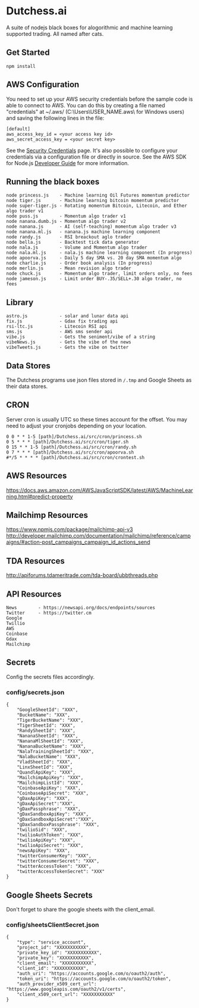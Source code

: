 # Dutchess.ai

A suite of nodejs black boxes for alogorithmic and machine learning supported trading. All named after cats.

## Get Started

    npm install

## AWS Configuration

You need to set up your AWS security credentials before the sample code is able
to connect to AWS. You can do this by creating a file named "credentials" at ~/.aws/
(C:\Users\USER_NAME\.aws\ for Windows users) and saving the following lines in the file:

```
[default]
aws_access_key_id = <your access key id>
aws_secret_access_key = <your secret key>
```

See the [Security Credentials](http://aws.amazon.com/security-credentials) page.
It's also possible to configure your credentials via a configuration file or
directly in source. See the AWS SDK for Node.js [Developer Guide](http://docs.aws.amazon.com/AWSJavaScriptSDK/guide/node-configuring.html)
for more information.

## Running the black boxes

    node princess.js    - Machine learning Oil Futures momentum predictor
    node tiger.js       - Machine learning bitcoin momentum predictor
    node super-tiger.js - Rotating momentum Bitcoin, Litecoin, and Ether algo trader v1
    node puss.js        - Momentum algo trader v1
    node nanana.dumb.js - Momentum algo trader v2
    node nanana.js      - AI (self-teaching) momentum algo trader v3
    node nanana.ml.js   - nanana.js machine learning component
    node randy.js       - RSI breackout aglo trader
    node bella.js       - Backtest tick data generator
    node nala.js        - Volume and Momentum algo trader
    node nala.ml.js     - nala.js machine learning component (In progress)
    node apoorva.js     - Daily 5 day SMA vs. 20 day SMA momentum algo
    node charlie.js     - Order book analysis (In progress)
    node merlin.js      - Mean revision algo trader
    node chuck.js       - Momentum algo trader, limit orders only, no fees
    node jameson.js     - Limit order BUY-.35/SELL+.30 algo trader, no fees

## Library

    astro.js            - solar and lunar data api
    fix.js              - Gdax fix trading api
    rsi-ltc.js          - Litecoin RSI api
    sms.js              - AWS sms sender api
    vibe.js             - Gets the seniment/vibe of a string
    vibeNews.js         - Gets the vibe of the news
    vibeTweets.js       - Gets the vibe on twitter

## Data Stores

The Dutchess programs use json files stored in `/.tmp` and Google Sheets as their data stores.

## CRON

Server cron is usually UTC so these times account for the offset. You may need to adjust your cronjobs depending on your location.

```
0 0 * * 1-5 [path]/Dutchess.ai/src/cron/princess.sh
0 5 * * * [path]/Dutchess.ai/src/cron/tiger.sh
0 15 * * 1-5 [path]/Dutchess.ai/src/cron/randy.sh
0 7 * * * [path]/Dutchess.ai/src/cron/apoorva.sh
#*/5 * * * * [path]/Dutchess.ai/src/cron/crontest.sh
```

## AWS Resources

https://docs.aws.amazon.com/AWSJavaScriptSDK/latest/AWS/MachineLearning.html#predict-property

## Mailchimp Resources

https://www.npmjs.com/package/mailchimp-api-v3
http://developer.mailchimp.com/documentation/mailchimp/reference/campaigns/#action-post_campaigns_campaign_id_actions_send

## TDA Resources

http://apiforums.tdameritrade.com/tda-board/ubbthreads.php

## API Resources

    News        - https://newsapi.org/docs/endpoints/sources
    Twitter     - https://twitter.cm
    Google
    Twillio
    AWS
    Coinbase
    Gdax
    Mailchimp

## Secrets

Config the secrets files accordingly.

### config/secrets.json

```
{
    "GoogleSheetId": "XXX",
    "BucketName": "XXX",
    "TigerBucketName": "XXX",
    "TigerSheetId": "XXX",
    "RandySheetId": "XXX",
    "NananaSheetId": "XXX",
    "NananaMlSheetId": "XXX",
    "NananaBucketName": "XXX",
    "NalaTrainingSheetId": "XXX",
    "NalaBucketName": "XXX",
    "VladSheetId": "XXX",
    "LinxSheetId": "XXX",
    "QuandlApiKey": "XXX",
    "MailchimpApiKey": "XXX",
    "MailchimpListId": "XXX",
    "CoinbaseApiKey": "XXX",
    "CoinbaseApiSecret": "XXX",
    "gDaxApiKey": "XXX",
    "gDaxApiSecret":"XXX",
    "gDaxPassphrase": "XXX",
    "gDaxSandboxApiKey": "XXX",
    "gDaxSandboxApiSecret":"XXX",
    "gDaxSandboxPassphrase": "XXX",
    "twilioSid": "XXX",
    "twilioAuthToken": "XXX",
    "twilioApiKey": "XXX",
    "twilioApiSecret": "XXX",
    "newsApiKey": "XXX",
    "twitterConsumerKey": "XXX",
    "twitterConsumerSecret": "XXX",
    "twitterAccessToken": "XXX",
    "twitterAccessTokenSecret": "XXX"
}
```

## Google Sheets Secrets

Don't forget to share the google sheets with the client_email.

### config/sheetsClientSecret.json

```
{
    "type": "service_account",
    "project_id": "XXXXXXXXXXX",
    "private_key_id": "XXXXXXXXXXX",
    "private_key": "XXXXXXXXXXX",
    "client_email": "XXXXXXXXXXX",
    "client_id": "XXXXXXXXXXX",
    "auth_uri": "https://accounts.google.com/o/oauth2/auth",
    "token_uri": "https://accounts.google.com/o/oauth2/token",
    "auth_provider_x509_cert_url": "https://www.googleapis.com/oauth2/v1/certs",
    "client_x509_cert_url": "XXXXXXXXXXX"
}
```
